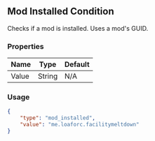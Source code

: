 ## Mod Installed Condition
Checks if a mod is installed. Uses a mod's GUID.

### Properties
| Name | Type | Default |
|--------|-------|---------|
| Value | String | N/A |

### Usage
```json
{
    "type": "mod_installed",
    "value": "me.loaforc.facilitymeltdown"
}
```
